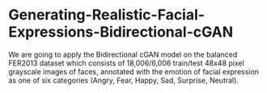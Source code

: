 # Generating-Realistic-Facial-Expressions-Bidirectional-cGAN
We are going to apply the Bidirectional cGAN model on the balanced FER2013 dataset which consists of 18,006/6,006 train/test 48x48 pixel grayscale images of faces, annotated with the emotion of facial expression as one of six categories (Angry, Fear, Happy, Sad, Surprise, Neutral).
